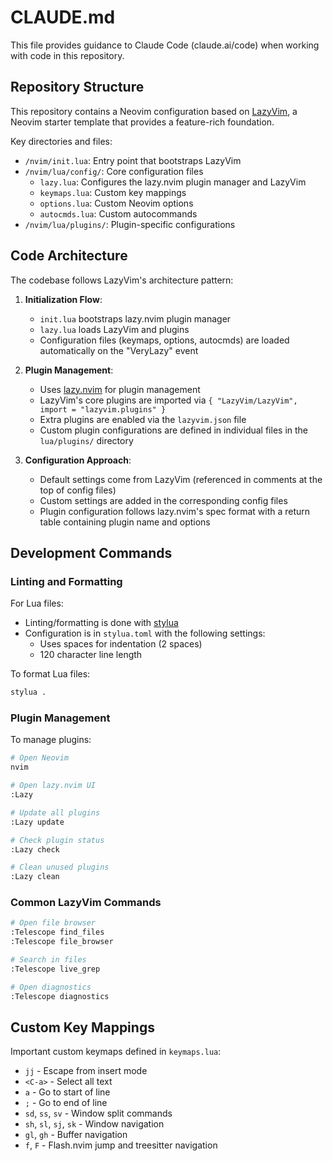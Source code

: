 # CLAUDE.md

This file provides guidance to Claude Code (claude.ai/code) when working with code in this repository.

## Repository Structure

This repository contains a Neovim configuration based on [LazyVim](https://github.com/LazyVim/LazyVim), a Neovim starter template that provides a feature-rich foundation.

Key directories and files:
- `/nvim/init.lua`: Entry point that bootstraps LazyVim
- `/nvim/lua/config/`: Core configuration files
  - `lazy.lua`: Configures the lazy.nvim plugin manager and LazyVim
  - `keymaps.lua`: Custom key mappings 
  - `options.lua`: Custom Neovim options
  - `autocmds.lua`: Custom autocommands
- `/nvim/lua/plugins/`: Plugin-specific configurations

## Code Architecture

The codebase follows LazyVim's architecture pattern:

1. **Initialization Flow**:
   - `init.lua` bootstraps lazy.nvim plugin manager
   - `lazy.lua` loads LazyVim and plugins
   - Configuration files (keymaps, options, autocmds) are loaded automatically on the "VeryLazy" event

2. **Plugin Management**:
   - Uses [lazy.nvim](https://github.com/folke/lazy.nvim) for plugin management
   - LazyVim's core plugins are imported via `{ "LazyVim/LazyVim", import = "lazyvim.plugins" }`
   - Extra plugins are enabled via the `lazyvim.json` file
   - Custom plugin configurations are defined in individual files in the `lua/plugins/` directory

3. **Configuration Approach**:
   - Default settings come from LazyVim (referenced in comments at the top of config files)
   - Custom settings are added in the corresponding config files
   - Plugin configuration follows lazy.nvim's spec format with a return table containing plugin name and options

## Development Commands

### Linting and Formatting

For Lua files:
- Linting/formatting is done with [stylua](https://github.com/JohnnyMorganz/StyLua)
- Configuration is in `stylua.toml` with the following settings:
  - Uses spaces for indentation (2 spaces)
  - 120 character line length

To format Lua files:
```bash
stylua .
```

### Plugin Management

To manage plugins:
```bash
# Open Neovim
nvim

# Open lazy.nvim UI
:Lazy

# Update all plugins
:Lazy update

# Check plugin status
:Lazy check

# Clean unused plugins
:Lazy clean
```

### Common LazyVim Commands

```bash
# Open file browser
:Telescope find_files
:Telescope file_browser

# Search in files
:Telescope live_grep

# Open diagnostics
:Telescope diagnostics
```

## Custom Key Mappings

Important custom keymaps defined in `keymaps.lua`:

- `jj` - Escape from insert mode
- `<C-a>` - Select all text
- `a` - Go to start of line
- `;` - Go to end of line
- `sd`, `ss`, `sv` - Window split commands
- `sh`, `sl`, `sj`, `sk` - Window navigation
- `gl`, `gh` - Buffer navigation
- `f`, `F` - Flash.nvim jump and treesitter navigation